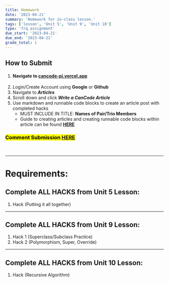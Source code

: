 ```yaml
---
title: Homework
date: '2023-04-21'
summary: 'Homework for in-class lesson.'
tags: ['lesson', 'Unit 5', 'Unit 9', 'Unit 10']
type: 'frq_assignment'
due_start: '2023-04-21'
due_end: '2023-04-21'
grade_total: 1
---
```


## How to Submit

1. #### Navigate to [cancode-pi.vercel.app](https://cancode-pi.vercel.app/)
2. Login/Create Account using **Google** or **Github**
3. Navigate to _**Articles**_
4. Scroll down and click _**Write a CanCode Article**_
5. Use markdown and runnable code blocks to create an article post with completed hacks
   - MUST INCLUDE IN TITLE: **Names of Pair/Trio Members**
   - Guide to creating articles and creating runnable code blocks within article can be found **[HERE](https://cancode-pi.vercel.app/articles/article-creation-guide)**

### <mark>Comment Submission [HERE](https://cancode-pi.vercel.app/articles/cancode-lesson-hw-submissions) </mark>

<br>

---

# Requirements:

## Complete ALL HACKS from Unit 5 Lesson:

>

1. Hack (Putting it all together)

---

## Complete ALL HACKS from Unit 9 Lesson:

>

1. Hack 1 (Superclass/Subclass Practice)
2. Hack 2 (Polymorphism, Super, Override)

---

## Complete ALL HACKS from Unit 10 Lesson:

>

1. Hack (Recursive Algorithm)
